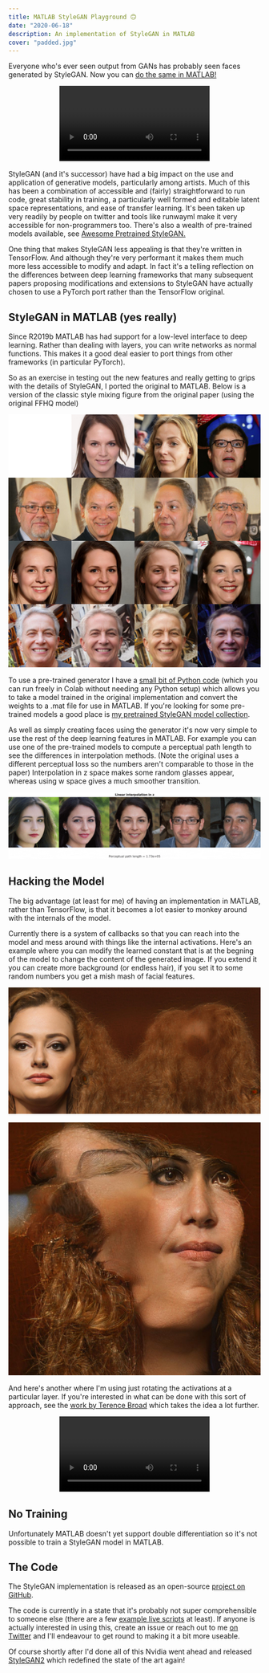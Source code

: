 ```yaml
---
title: MATLAB StyleGAN Playground 🙃
date: "2020-06-18"
description: An implementation of StyleGAN in MATLAB
cover: "padded.jpg"
---
```


Everyone who's ever seen output from GANs has probably seen faces generated by StyleGAN. Now you can [do the same in MATLAB!](https://github.com/justinpinkney/stylegan-matlab-playground)

<p align="center">
<video controls src="circle.mp4"></video>
</p>

StyleGAN (and it's successor) have had a big impact on the use and application of generative models, particularly among artists. Much of this has been a combination of accessible and (fairly) straightforward to run code, great stability in training, a particularly well formed and editable latent space representations, and ease of transfer learning. It's been taken up very readily by people on twitter and tools like runwayml make it very accessible for non-programmers too. There's also a wealth of pre-trained models available, see [Awesome Pretrained StyleGAN.](https://github.com/justinpinkney/awesome-pretrained-stylegan)

One thing that makes StyleGAN less appealing is that they're written in TensorFlow. And although they're very performant it makes them much more less accessible to modify and adapt. In fact it's a telling reflection on the differences between deep learning frameworks that many subsequent papers proposing modifications and extensions to StyleGAN have actually chosen to use a PyTorch port rather than the TensorFlow original.

## StyleGAN in MATLAB (yes really)
    
Since R2019b MATLAB has had support for a low-level interface to deep learning. Rather than dealing with layers, you can write networks as normal functions. This makes it a good deal easier to port things from other frameworks (in particular PyTorch). 

So as an exercise in testing out the new features and really getting to grips with the details of StyleGAN, I ported the original to MATLAB. Below is a version of the classic style mixing figure from the original paper (using the original FFHQ model)
    
![](style_mixing.jpg)

To use a pre-trained generator I have a [small bit of Python code](https://github.com/justinpinkney/stylegan-matlab-playground/blob/master/scripts/stylegan_convertor.ipynb) (which you can run freely in Colab without needing any Python setup) which allows you to take a model trained in the original implementation and convert the weights to a .mat file for use in MATLAB. If you're looking for some pre-trained models a good place is [my pretrained StyleGAN model collection](https://github.com/justinpinkney/awesome-pretrained-stylegan).
    
As well as simply creating faces using the generator it's now very simple to use the rest of the deep learning features in MATLAB. For example you can use one of the pre-trained models to compute a perceptual path length to see the differences in interpolation methods. (Note the original uses a different perceptual loss so the numbers aren't comparable to those in the paper) Interpolation in z space makes some random glasses appear, whereas using w space gives a much smoother transition.

![](interp.gif)

## Hacking the Model

The big advantage (at least for me) of having an implementation in MATLAB, rather than TensorFlow, is that it becomes a lot easier to monkey around with the internals of the model.

Currently there is a system of callbacks so that you can reach into the model and mess around with things like the internal activations. Here's an example where you can modify the learned constant that is at the begning of the model to change the content of the generated image. If you extend it you can create more background (or endless hair), if you set it to some random numbers you get a mish mash of facial features.

![](padded.jpg) 

![](randomised.jpg)

And here's another where I'm using just rotating the activations at a particular layer. If you're interested in what can be done with this sort of approach, see the [work by Terence Broad](https://terencebroad.com/research/network-bending) which takes the idea a lot further.

<p align="center">
<video controls src="rotate.mp4"></video>
</p>

## No Training
    
Unfortunately MATLAB doesn't yet support double differentiation so it's not possible to train a StyleGAN model in MATLAB.

## The Code
    
The StyleGAN implementation is released as an open-source [project on GitHub](https://github.com/justinpinkney/stylegan-matlab-playground).

The code is currently in a state that it's probably not super comprehensible to someone else (there are a few [example live scripts](https://github.com/justinpinkney/stylegan-matlab-playground#examples) at least). If anyone is actually interested in using this, create an issue or reach out to me [on Twitter](https://twitter.com/buntworthy) and I'll endeavour to get round to making it a bit more useable.

Of course shortly after I'd done all of this Nvidia went ahead and released [StyleGAN2](https://github.com/NVlabs/stylegan2) which redefined the state of the art again!
